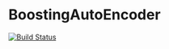 # BoostingAutoEncoder

[![Build Status](https://github.com/NiklasBrunn/BoostingAutoEncoder.jl/actions/workflows/CI.yml/badge.svg?branch=main)](https://github.com/NiklasBrunn/BoostingAutoEncoder.jl/actions/workflows/CI.yml?query=branch%3Amain)
